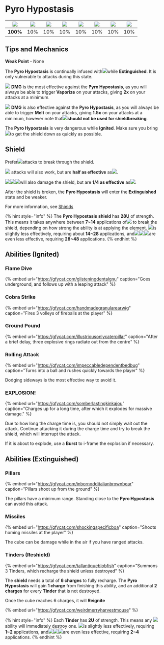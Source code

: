 # Pyro Hypostasis

| ![](../../.gitbook/assets/pyro_small.png)  | ![](../../.gitbook/assets/hydro_small.png)  | ![](../../.gitbook/assets/cryo_small.png)  | ![](../../.gitbook/assets/electro_small.png)  | ![](../../.gitbook/assets/anemo_small.png)  | ![](../../.gitbook/assets/geo_small.png)  | ![](../../.gitbook/assets/dendro_small.png)  | ![](../../.gitbook/assets/physical_small.png)  |
| :---: | :---: | :---: | :---: | :---: | :---: | :---: | :---: |
| **100%** | 10% | 10% | 10% | 10% | 10% | 10% | 10% |

## Tips and Mechanics

**Weak Point** - None

The **Pyro Hypostasis** is continually infused with![](../../.gitbook/assets/pyro_small.png)while **Extinguished**. It is only vulnerable to attacks during this state.

![](../../.gitbook/assets/hydro_small.png) **DMG** is the most effective against the **Pyro Hypostasis**, as you will always be able to trigger **Vaporize** on your attacks, giving **2x** on your attacks at a minimum.

![](../../.gitbook/assets/cryo_small.png) **DMG** is also effective against the **Pyro Hypostasis**, as you will always be able to trigger **Melt** on your attacks, giving **1.5x** on your attacks at a minimum, however note that![](../../.gitbook/assets/cryo_small.png)**should not be used for shieldbreaking**.

The **Pyro Hypostasis** is very dangerous while **Ignited**. Make sure you bring![](../../.gitbook/assets/hydro_small.png)to get the shield down as quickly as possible.

## Shield

Prefer![](../../.gitbook/assets/hydro_small.png)attacks to break through the shield.

![](../../.gitbook/assets/electro_small.png) attacks will also work, but are **half as effective** as![](../../.gitbook/assets/hydro_small.png).

![](../../.gitbook/assets/cryo_small.png)![](../../.gitbook/assets/anemo_small.png)![](../../.gitbook/assets/geo_small.png)will also damage the shield, but are **1/4 as effective** as![](../../.gitbook/assets/hydro_small.png).

After the shield is broken, the **Pyro Hypostasis** will enter the **Extinguished** state and be weaker.

For more information, see [Shields](../../mechanics/shields.md)

{% hint style="info" %}
The **Pyro Hypostasis** **shield** has **28U** of strength. This means it takes anywhere between **7~14** applications of![](../../.gitbook/assets/hydro_small.png) to break the shield, depending on how strong the ability is at applying the element. ![](../../.gitbook/assets/electro_small.png)is slightly less effectively, requiring about **14~28** applications, and![](../../.gitbook/assets/cryo_small.png)![](../../.gitbook/assets/anemo_small.png)![](../../.gitbook/assets/geo_small.png)are even less effective, requiring **28~48** applications.
{% endhint %}

## Abilities \(Ignited\)

### Flame Dive

{% embed url="https://gfycat.com/glisteningdentalgnu" caption="Goes underground, and follows up with a leaping attack" %}

### Cobra Strike

{% embed url="https://gfycat.com/handmadegranularearwig" caption="Fires 3 volleys of fireballs at the player" %}

### Ground Pound

{% embed url="https://gfycat.com/illustriousonlycaterpillar" caption="After a brief delay, three explosive rings radiate out from the centre" %}

### Rolling Attack

{% embed url="https://gfycat.com/impeccabledependentbedbug" caption="Turns into a ball and rushes quickly towards the player" %}

Dodging sideways is the most effective way to avoid it.

### EXPLOSION!

{% embed url="https://gfycat.com/somberlastingkinkajou" caption="Charges up for a long time, after which it explodes for massive damage." %}

Due to how long the charge time is, you should not simply wait out the attack. Continue attacking it during the charge time and try to break the shield, which will interrupt the attack.

If it is about to explode, use a **Burst** to i-frame the explosion if necessary.

## Abilities \(Extinguished\)

### Pillars

{% embed url="https://gfycat.com/inbornodditalianbrownbear" caption="Pillars shoot up from the ground" %}

The pillars have a minimum range. Standing close to the **Pyro Hypostasis** can avoid this attack.

### Missiles

{% embed url="https://gfycat.com/shockingspecificboa" caption="Shoots homing missiles at the player" %}

The cube can be damage while in the air if you have ranged attacks.

### Tinders \(Reshield\)

{% embed url="https://gfycat.com/tallantiqueblobfish" caption="Summons 3 Tinders, which recharge the shield unless destroyed" %}

The **shield** needs a total of **6 charges** to fully recharge. The **Pyro Hypostasis** will gain **1 charge** from finishing this ability, and an additional **2 charges** for every **Tinder** that is not destroyed.

Once the cube reaches 6 charges, it will **Reignite**

{% embed url="https://gfycat.com/weirdmerryharvestmouse" %}

{% hint style="info" %}
Each **Tinder** has **2U** of strength. This means any ![](../../.gitbook/assets/hydro_small.png)ability will immediately destroy one. ![](../../.gitbook/assets/electro_small.png)is slightly less effectively, requiring **1~2** applications, and![](../../.gitbook/assets/cryo_small.png)![](../../.gitbook/assets/anemo_small.png)![](../../.gitbook/assets/geo_small.png)are even less effective, requiring **2~4** applications.
{% endhint %}

